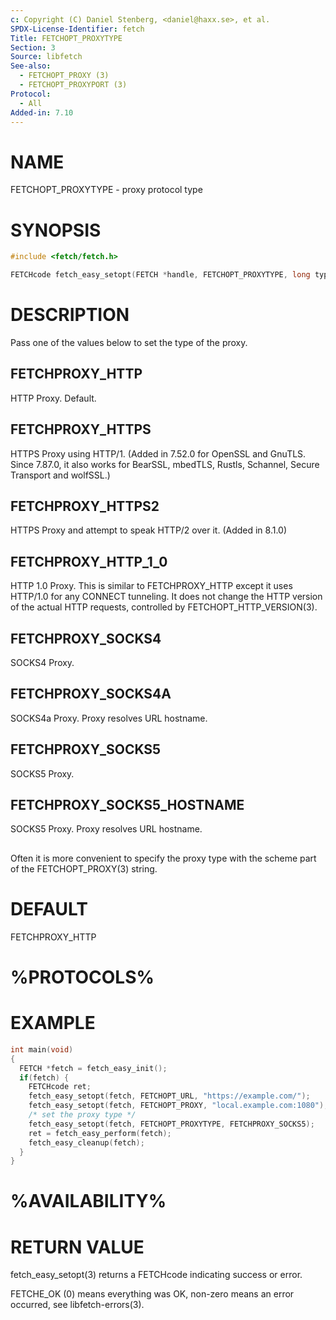 ```yaml
---
c: Copyright (C) Daniel Stenberg, <daniel@haxx.se>, et al.
SPDX-License-Identifier: fetch
Title: FETCHOPT_PROXYTYPE
Section: 3
Source: libfetch
See-also:
  - FETCHOPT_PROXY (3)
  - FETCHOPT_PROXYPORT (3)
Protocol:
  - All
Added-in: 7.10
---
```


# NAME

FETCHOPT_PROXYTYPE - proxy protocol type

# SYNOPSIS

~~~c
#include <fetch/fetch.h>

FETCHcode fetch_easy_setopt(FETCH *handle, FETCHOPT_PROXYTYPE, long type);
~~~

# DESCRIPTION

Pass one of the values below to set the type of the proxy.

## FETCHPROXY_HTTP

HTTP Proxy. Default.

## FETCHPROXY_HTTPS

HTTPS Proxy using HTTP/1. (Added in 7.52.0 for OpenSSL and GnuTLS. Since
7.87.0, it also works for BearSSL, mbedTLS, Rustls, Schannel, Secure Transport
and wolfSSL.)

## FETCHPROXY_HTTPS2

HTTPS Proxy and attempt to speak HTTP/2 over it. (Added in 8.1.0)

## FETCHPROXY_HTTP_1_0

HTTP 1.0 Proxy. This is similar to FETCHPROXY_HTTP except it uses HTTP/1.0 for
any CONNECT tunneling. It does not change the HTTP version of the actual HTTP
requests, controlled by FETCHOPT_HTTP_VERSION(3).

## FETCHPROXY_SOCKS4

SOCKS4 Proxy.

## FETCHPROXY_SOCKS4A

SOCKS4a Proxy. Proxy resolves URL hostname.

## FETCHPROXY_SOCKS5

SOCKS5 Proxy.

## FETCHPROXY_SOCKS5_HOSTNAME

SOCKS5 Proxy. Proxy resolves URL hostname.

##

Often it is more convenient to specify the proxy type with the scheme part of
the FETCHOPT_PROXY(3) string.

# DEFAULT

FETCHPROXY_HTTP

# %PROTOCOLS%

# EXAMPLE

~~~c
int main(void)
{
  FETCH *fetch = fetch_easy_init();
  if(fetch) {
    FETCHcode ret;
    fetch_easy_setopt(fetch, FETCHOPT_URL, "https://example.com/");
    fetch_easy_setopt(fetch, FETCHOPT_PROXY, "local.example.com:1080");
    /* set the proxy type */
    fetch_easy_setopt(fetch, FETCHOPT_PROXYTYPE, FETCHPROXY_SOCKS5);
    ret = fetch_easy_perform(fetch);
    fetch_easy_cleanup(fetch);
  }
}
~~~

# %AVAILABILITY%

# RETURN VALUE

fetch_easy_setopt(3) returns a FETCHcode indicating success or error.

FETCHE_OK (0) means everything was OK, non-zero means an error occurred, see
libfetch-errors(3).
